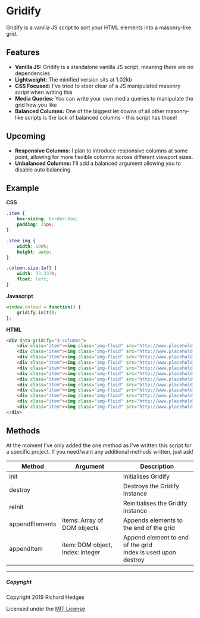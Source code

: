 Gridify
==========

Gridify is a vanilla JS script to sort your HTML elements into a masonry-like grid.

Features
--------
* __Vanilla JS:__ Gridify is a standalone vanilla JS script, meaning there are no dependencies
* __Lightweight:__ The minified version sits at 1.02kb
* __CSS Focused:__ I've tried to steer clear of a JS manipulated masonry script when writing this
* __Media Queries:__ You can write your own media queries to manipulate the grid how you like
* __Balanced Columns:__ One of the biggest let downs of all other masonry-like scripts is the lack of balanced columns - this script has those!

Upcoming
--------
* __Responsive Columns:__ I plan to introduce responsive columns at some point, allowing for more flexible columns across different viewport sizes.
* __Unbalanced Columns:__ I'll add a balanced argument allowing you to disable auto balancing.

Example
--------------------------

**CSS**
```css
.item {
	box-sizing: border-box;
	padding: 15px;
}

.item img {
	width: 100%;
	height: auto;
}

.column.size-1of3 {
	width: 33.333%;
	float: left;
}
```

**Javascript**
```javascript
window.onload = function() {
	gridify.init();
};
```

**HTML**
```html
<div data-gridify="3-columns">
	<div class="item"><img class="img-fluid" src="http://www.placehold.space/350x600"></div>
	<div class="item"><img class="img-fluid" src="http://www.placehold.space/400"></div>
	<div class="item"><img class="img-fluid" src="http://www.placehold.space/700x500"></div>
	<div class="item"><img class="img-fluid" src="http://www.placehold.space/400x900"></div>
	<div class="item"><img class="img-fluid" src="http://www.placehold.space/450"></div>
	<div class="item"><img class="img-fluid" src="http://www.placehold.space/400"></div>
	<div class="item"><img class="img-fluid" src="http://www.placehold.space/350x600"></div>
	<div class="item"><img class="img-fluid" src="http://www.placehold.space/400"></div>
	<div class="item"><img class="img-fluid" src="http://www.placehold.space/700x500"></div>
	<div class="item"><img class="img-fluid" src="http://www.placehold.space/400x900"></div>
	<div class="item"><img class="img-fluid" src="http://www.placehold.space/450"></div>
	<div class="item"><img class="img-fluid" src="http://www.placehold.space/400"></div>
</div>
```

Methods
--------------------------

At the moment I've only added the one method as I've written this script for a specific project. If you need/want any additional methods written, just ask!

Method | Argument | Description
------ | -------- | -----------
init | | Initialises Gridify
destroy | | Destroys the Gridify instance
reInit | | Reinitialises the Gridify instance
appendElements | items: Array of DOM objects | Appends elements to the end of the grid
appendItem | item: DOM object, index: integer | Append element to end of the grid<br>Index is used upon destroy

---

##### Copyright

Copyright 2019 Richard Hedges

Licensed under the [MIT License](https://github.com/richardhedges/Better-Select/blob/master/LICENSE)